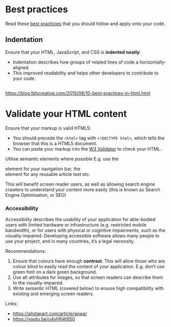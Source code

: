 # Best practices

Read these [best practicies](https://blog.tbhcreative.com/2015/08/10-best-practices-in-html.html) that you should follow and apply onto your code.

## Indentation

Ensure that your HTML, JavaScript, and CSS is __indented neatly__:
 - Indentation describes how groups of related lines of code a horizontally-aligned.
 - This improved readability and helps other developers to contribute to your code.

## 
https://blog.tbhcreative.com/2015/08/10-best-practices-in-html.html

# Validate your HTML content

Ensure that your markup is valid HTML5:
 - You should precede the `<html>` tag with `<!DOCTYPE html>`, which tells the browser that this is a HTML5 document.
 - You can paste your markup into the [W3 Validator](https://validator.w3.org/) to check your HTML.

Utilise semantic elements where possible
E.g. use the <nav> element  for your navigation bar, the <article> element  for any reusable article text etc.

This will benefit screen reader users, as well as allowing search engine crawlers to understand your content more easily (this is known as Search Engine Optimisation, or SEO)

# Accessibility

Accessibility describes the usability of your application for able-bodied users with limited hardware or infrastructure (e.g. restricted mobile bandwidth),
or for users with physical or cognitive impairments, such as the visually-impaired. Developing accessible software allows many people to use your project,
and in many countries, it’s a legal necessity.

Recommendations:
 1. Ensure that colours have enough __contrast__. This will allow those who are colour blind to easily read the content of your application.
    E.g. don’t use green font on a dark green background.
 2. Use alt attributes for images, so that screen readers can describe them to the visually-impaired.
 3. Write semantic HTML (covered below) to ensure high compatibility with existing and emerging screen readers.

Links:
 - https://alistapart.com/article/wiwa/
 - https://youtu.be/o4xHfi4t9S0
